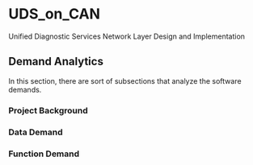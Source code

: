 # UDS_on_CAN
Unified Diagnostic Services
Network Layer Design and Implementation

## Demand Analytics
In this section, there are sort of subsections that analyze the software demands.
### Project Background
### Data Demand
### Function Demand
